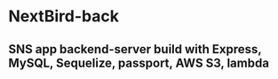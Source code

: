 # NextBird-back

## SNS app backend-server build with Express, MySQL, Sequelize, passport, AWS S3, lambda
